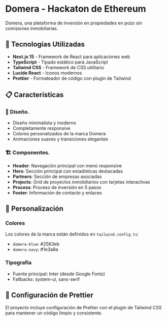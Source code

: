 # Domera - Hackaton de Ethereum

Domera, una plataforma de inversión en propiedades en pozo sin comisiones inmobiliarias.

## 🚀 Tecnologías Utilizadas

- **Next.js 15** - Framework de React para aplicaciones web
- **TypeScript** - Tipado estático para JavaScript
- **Tailwind CSS** - Framework de CSS utilitario
- **Lucide React** - Iconos modernos
- **Prettier** - Formateador de código con plugin de Tailwind

## 📋 Características

### 🎨 Diseño.

- Diseño minimalista y moderno
- Completamente responsive
- Colores personalizados de la marca Domera
- Animaciones suaves y transiciones elegantes

### 🏗️ Componentes.

- **Header**: Navegación principal con menú responsive
- **Hero**: Sección principal con estadísticas destacadas
- **Partners**: Sección de empresas asociadas
- **Projects**: Grid de proyectos inmobiliarios con tarjetas interactivas
- **Process**: Proceso de inversión en 5 pasos
- **Footer**: Información de contacto y enlaces

## 🎨 Personalización

### Colores

Los colores de la marca están definidos en `tailwind.config.ts`:

- `domera-blue`: #2563eb
- `domera-navy`: #1e3a8a

### Tipografía

- Fuente principal: Inter (desde Google Fonts)
- Fallbacks: system-ui, sans-serif

## 🔧 Configuración de Prettier

El proyecto incluye configuración de Prettier con el plugin de Tailwind CSS para mantener un código limpio y consistente.
